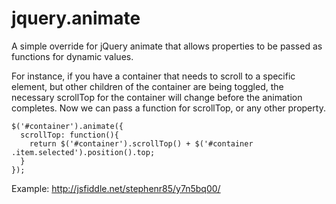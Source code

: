 # jquery.animate
A simple override for jQuery animate that allows properties to be passed as functions for dynamic values.

For instance, if you have a container that needs to scroll to a specific element, but other children of the container are being toggled, the necessary scrollTop for the container will change before the animation completes. Now we can pass a function for scrollTop, or any other property. 

````
$('#container').animate({
  scrollTop: function(){
    return $('#container').scrollTop() + $('#container .item.selected').position().top;
  }
});
````

Example: http://jsfiddle.net/stephenr85/y7n5bq00/
